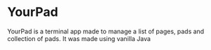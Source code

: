 # YourPad
YourPad is a terminal app made to manage a list of pages, pads and collection of pads. It was made using vanilla Java
